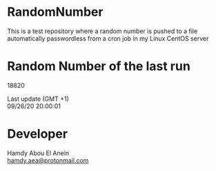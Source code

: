 # RandomNumber    
This is a test repository where a random number is pushed to a file automatically passwordless from a cron job in my Linux CentOS server    
# Random Number of the last run   
18820
      
Last update (GMT +1)    
09/26/20 20:00:01
# Developer    
Hamdy Abou El Anein   
hamdy.aea@protonmail.com
